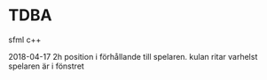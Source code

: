 # TDBA
sfml c++

2018-04-17
2h position i förhållande till spelaren. kulan ritar varhelst spelaren är i fönstret

